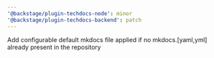 ```yaml
---
'@backstage/plugin-techdocs-node': minor
'@backstage/plugin-techdocs-backend': patch
---
```


Add configurable default mkdocs file applied if no mkdocs.[yaml,yml] already present in the repository
